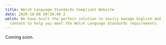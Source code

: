 ```yaml
---
title: Welsh Language Standards Compliant Website
date: 2020-10-08 09:50:00 Z
welsh: We have built the perfect solution to easily manage English and Welsh website
  content to help you meet the Welsh Language Standards requirements.
---
```


Coming soon.